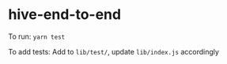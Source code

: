 # hive-end-to-end

To run: `yarn test`

To add tests: Add to `lib/test/`, update `lib/index.js` accordingly
